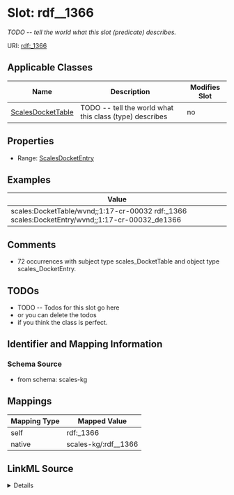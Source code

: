

# Slot: rdf__1366


_TODO -- tell the world what this slot (predicate) describes._





URI: [rdf:_1366](http://www.w3.org/1999/02/22-rdf-syntax-ns#_1366)



<!-- no inheritance hierarchy -->





## Applicable Classes

| Name | Description | Modifies Slot |
| --- | --- | --- |
| [ScalesDocketTable](../classes/ScalesDocketTable.md) | TODO -- tell the world what this class (type) describes |  no  |







## Properties

* Range: [ScalesDocketEntry](../classes/ScalesDocketEntry.md)






## Examples

| Value |
| --- |
| scales:DocketTable/wvnd;;1:17-cr-00032 rdf:_1366 scales:DocketEntry/wvnd;;1:17-cr-00032_de1366 |

## Comments

* 72 occurrences with subject type scales_DocketTable and object type scales_DocketEntry.

## TODOs

* TODO -- Todos for this slot go here
* or you can delete the todos
* if you think the class is perfect.

## Identifier and Mapping Information







### Schema Source


* from schema: scales-kg




## Mappings

| Mapping Type | Mapped Value |
| ---  | ---  |
| self | rdf:_1366 |
| native | scales-kg/:rdf__1366 |




## LinkML Source

<details>
```yaml
name: rdf__1366
description: TODO -- tell the world what this slot (predicate) describes.
todos:
- TODO -- Todos for this slot go here
- or you can delete the todos
- if you think the class is perfect.
comments:
- 72 occurrences with subject type scales_DocketTable and object type scales_DocketEntry.
examples:
- value: scales:DocketTable/wvnd;;1:17-cr-00032 rdf:_1366 scales:DocketEntry/wvnd;;1:17-cr-00032_de1366
from_schema: scales-kg
rank: 1000
slot_uri: rdf:_1366
alias: rdf__1366
domain_of:
- scales_DocketTable
range: scales_DocketEntry

```
</details>